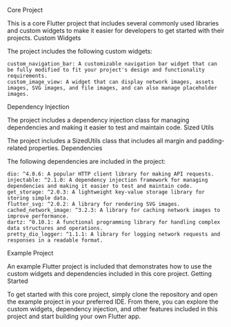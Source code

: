 Core Project

This is a core Flutter project that includes several commonly used libraries and custom widgets to make it easier for developers to get started with their projects.
Custom Widgets

The project includes the following custom widgets:

    custom_navigation_bar: A customizable navigation bar widget that can be fully modified to fit your project's design and functionality requirements.
    custom_image_view: A widget that can display network images, assets images, SVG images, and file images, and can also manage placeholder images.

Dependency Injection

The project includes a dependency injection class for managing dependencies and making it easier to test and maintain code.
Sized Utils

The project includes a SizedUtils class that includes all margin and padding-related properties.
Dependencies

The following dependencies are included in the project:

    dio: ^4.0.6: A popular HTTP client library for making API requests.
    injectable: ^2.1.0: A dependency injection framework for managing dependencies and making it easier to test and maintain code.
    get_storage: ^2.0.3: A lightweight key-value storage library for storing simple data.
    flutter_svg: ^2.0.2: A library for rendering SVG images.
    cached_network_image: ^3.2.3: A library for caching network images to improve performance.
    dartz: ^0.10.1: A functional programming library for handling complex data structures and operations.
    pretty_dio_logger: ^1.1.1: A library for logging network requests and responses in a readable format.

Example Project

An example Flutter project is included that demonstrates how to use the custom widgets and dependencies included in this core project.
Getting Started

To get started with this core project, simply clone the repository and open the example project in your preferred IDE. From there, you can explore the custom widgets, dependency injection, and other features included in this project and start building your own Flutter app.
